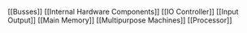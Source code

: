 [[Busses]]
[[Internal Hardware Components]]
[[IO Controller]]
[[Input Output]]
[[Main Memory]]
[[Multipurpose Machines]]
[[Processor]]
